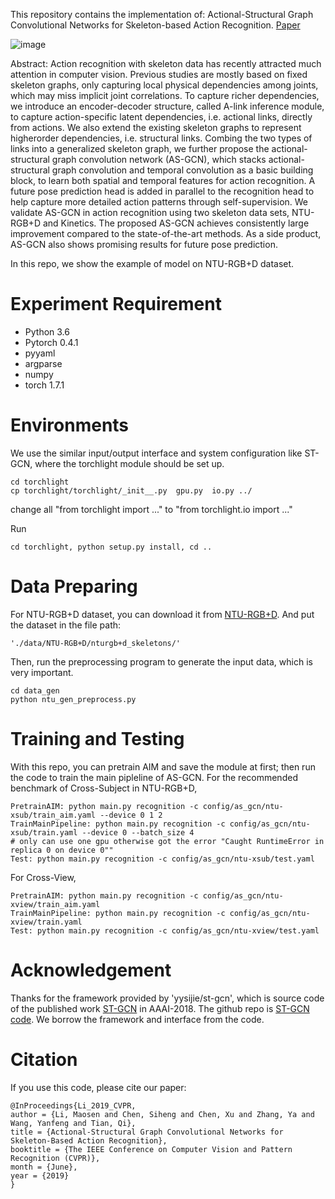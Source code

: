 This repository contains the implementation of:
Actional-Structural Graph Convolutional Networks for Skeleton-based Action Recognition. [Paper](https://arxiv.org/pdf/1904.12659.pdf)

![image](https://github.com/limaosen0/AS-GCN/blob/master/img/pipeline.png)

Abstract: Action recognition with skeleton data has recently attracted much attention in computer vision. Previous studies are mostly based on fixed skeleton graphs, only capturing local physical dependencies among joints, which may miss implicit joint correlations. To capture richer dependencies, we introduce an encoder-decoder structure, called A-link inference module, to capture action-specific latent dependencies, i.e. actional links, directly from actions. We also extend the existing skeleton graphs to represent higherorder dependencies, i.e. structural links. Combing the two types of links into a generalized skeleton graph, we further propose the actional-structural graph convolution network (AS-GCN), which stacks actional-structural graph convolution and temporal convolution as a basic building block, to learn both spatial and temporal features for action recognition. A future pose prediction head is added in parallel to the recognition head to help capture more detailed action patterns through self-supervision. We validate AS-GCN in action recognition using two skeleton data sets, NTU-RGB+D and Kinetics. The proposed AS-GCN achieves consistently large improvement compared to the state-of-the-art methods. As a side product, AS-GCN also shows promising results for future pose prediction.

In this repo, we show the example of model on NTU-RGB+D dataset.

# Experiment Requirement
* Python 3.6
* Pytorch 0.4.1
* pyyaml
* argparse
* numpy
* torch 1.7.1

# Environments
We use the similar input/output interface and system configuration like ST-GCN, where the torchlight module should be set up.
```
cd torchlight
cp torchlight/torchlight/_init__.py  gpu.py  io.py ../
```
change all "from torchlight import ..." to
"from torchlight.io import ..."

Run
```
cd torchlight, python setup.py install, cd ..
```


# Data Preparing
For NTU-RGB+D dataset, you can download it from [NTU-RGB+D](http://rose1.ntu.edu.sg/datasets/actionrecognition.asp). And put the dataset in the file path:
```
'./data/NTU-RGB+D/nturgb+d_skeletons/'
```
Then, run the preprocessing program to generate the input data, which is very important.
```
cd data_gen
python ntu_gen_preprocess.py
```

# Training and Testing
With this repo, you can pretrain AIM and save the module at first; then run the code to train the main pipleline of AS-GCN. For the recommended benchmark of Cross-Subject in NTU-RGB+D,
```
PretrainAIM: python main.py recognition -c config/as_gcn/ntu-xsub/train_aim.yaml --device 0 1 2
TrainMainPipeline: python main.py recognition -c config/as_gcn/ntu-xsub/train.yaml --device 0 --batch_size 4
# only can use one gpu otherwise got the error "Caught RuntimeError in replica 0 on device 0""
Test: python main.py recognition -c config/as_gcn/ntu-xsub/test.yaml
```

For Cross-View,
```
PretrainAIM: python main.py recognition -c config/as_gcn/ntu-xview/train_aim.yaml
TrainMainPipeline: python main.py recognition -c config/as_gcn/ntu-xview/train.yaml
Test: python main.py recognition -c config/as_gcn/ntu-xview/test.yaml
```

# Acknowledgement
Thanks for the framework provided by 'yysijie/st-gcn', which is source code of the published work [ST-GCN](https://aaai.org/ocs/index.php/AAAI/AAAI18/paper/view/17135) in AAAI-2018. The github repo is [ST-GCN code](https://github.com/yysijie/st-gcn). We borrow the framework and interface from the code.

# Citation
If you use this code, please cite our paper:
```
@InProceedings{Li_2019_CVPR,
author = {Li, Maosen and Chen, Siheng and Chen, Xu and Zhang, Ya and Wang, Yanfeng and Tian, Qi},
title = {Actional-Structural Graph Convolutional Networks for Skeleton-Based Action Recognition},
booktitle = {The IEEE Conference on Computer Vision and Pattern Recognition (CVPR)},
month = {June},
year = {2019}
}
```
